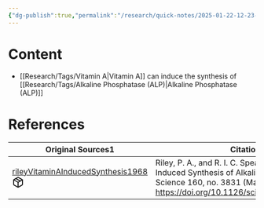 ```yaml
---
{"dg-publish":true,"permalink":"/research/quick-notes/2025-01-22-12-23-51/","updated":"2025-01-28T19:50:51-05:00"}
---
```


# Content
- [[Research/Tags/Vitamin A\|Vitamin A]] can induce the synthesis of [[Research/Tags/Alkaline Phosphatase (ALP)\|Alkaline Phosphatase (ALP)]]
# References
<div><table class="dataview table-view-table"><thead class="table-view-thead"><tr class="table-view-tr-header"><th class="table-view-th"><span>Original Sources</span><span class="dataview small-text">1</span></th><th class="table-view-th"><span>Citations</span></th></tr></thead><tbody class="table-view-tbody"><tr><td><span><a data-tooltip-position="top" aria-label="Research/Evidence Sources/rileyVitaminAInducedSynthesis1968.md" data-href="Research/Evidence Sources/rileyVitaminAInducedSynthesis1968.md" href="Research/Evidence Sources/rileyVitaminAInducedSynthesis1968.md" class="internal-link" target="_blank" rel="noopener nofollow" fileclass-name="Research Links">rileyVitaminAInducedSynthesis1968</a><a class="metadata-menu fileclass-icon"><svg xmlns="http://www.w3.org/2000/svg" width="24" height="24" viewBox="0 0 24 24" fill="none" stroke="currentColor" stroke-width="2" stroke-linecap="round" stroke-linejoin="round" class="svg-icon lucide-package"><path d="m7.5 4.27 9 5.15"></path><path d="M21 8a2 2 0 0 0-1-1.73l-7-4a2 2 0 0 0-2 0l-7 4A2 2 0 0 0 3 8v8a2 2 0 0 0 1 1.73l7 4a2 2 0 0 0 2 0l7-4A2 2 0 0 0 21 16Z"></path><path d="m3.3 7 8.7 5 8.7-5"></path><path d="M12 22V12"></path></svg></a></span></td><td><span>Riley, P. A., and R. I. C. Spearman. “Vitamin A-Induced Synthesis of Alkaline Phosphatase.” Science 160, no. 3831 (May 31, 1968): 1006–7. <a rel="noopener nofollow" class="external-link" href="https://doi.org/10.1126/science.160.3831.1006" target="_blank">https://doi.org/10.1126/science.160.3831.1006</a>.</span></td></tr></tbody></table></div>

